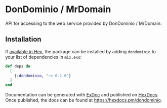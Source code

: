 # DonDominio / MrDomain

API for accessing to the web service provided by DonDominio / MrDomain.

## Installation

If [available in Hex](https://hex.pm/docs/publish), the package can be installed
by adding `dondominio` to your list of dependencies in `mix.exs`:

```elixir
def deps do
  [
    {:dondominio, "~> 0.1.0"}
  ]
end
```

Documentation can be generated with [ExDoc](https://github.com/elixir-lang/ex_doc)
and published on [HexDocs](https://hexdocs.pm). Once published, the docs can
be found at <https://hexdocs.pm/dondominio>.
